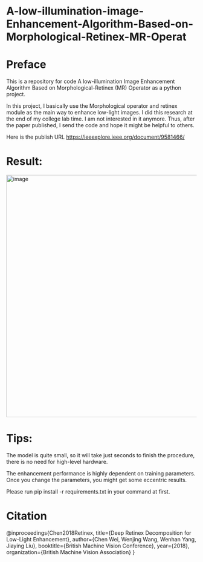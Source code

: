 # A-low-illumination-image-Enhancement-Algorithm-Based-on-Morphological-Retinex-MR-Operat
# Preface
This is a repository for code A low-illumination Image Enhancement Algorithm Based on Morphological-Retinex
(MR) Operator as a python project.

In this project, I basically use the Morphological operator and retinex module as the main way to enhance low-light images.
I did this research at the end of my college lab time. I am not interested in it anymore. Thus, after the paper published, I send the code and hope it might be helpful to others.

Here is the publish URL https://ieeexplore.ieee.org/document/9581466/

# Result:
<img width="640" alt="image" src="https://user-images.githubusercontent.com/77916478/168464877-eefaf900-246c-4ab5-8b67-be08c6348405.png">


# Tips:
The model is quite small, so it will take just seconds to finish the procedure, there is no need for high-level hardware.

The enhancement performance is highly dependent on training parameters. Once you change the parameters, you might get some eccentric results.

Please run pip install -r requirements.txt in your command at first.


# Citation
@inproceedings{Chen2018Retinex,
 title={Deep Retinex Decomposition for Low-Light Enhancement},
 author={Chen Wei, Wenjing Wang, Wenhan Yang, Jiaying Liu},
 booktitle={British Machine Vision Conference},
 year={2018},
 organization={British Machine Vision Association}
}
